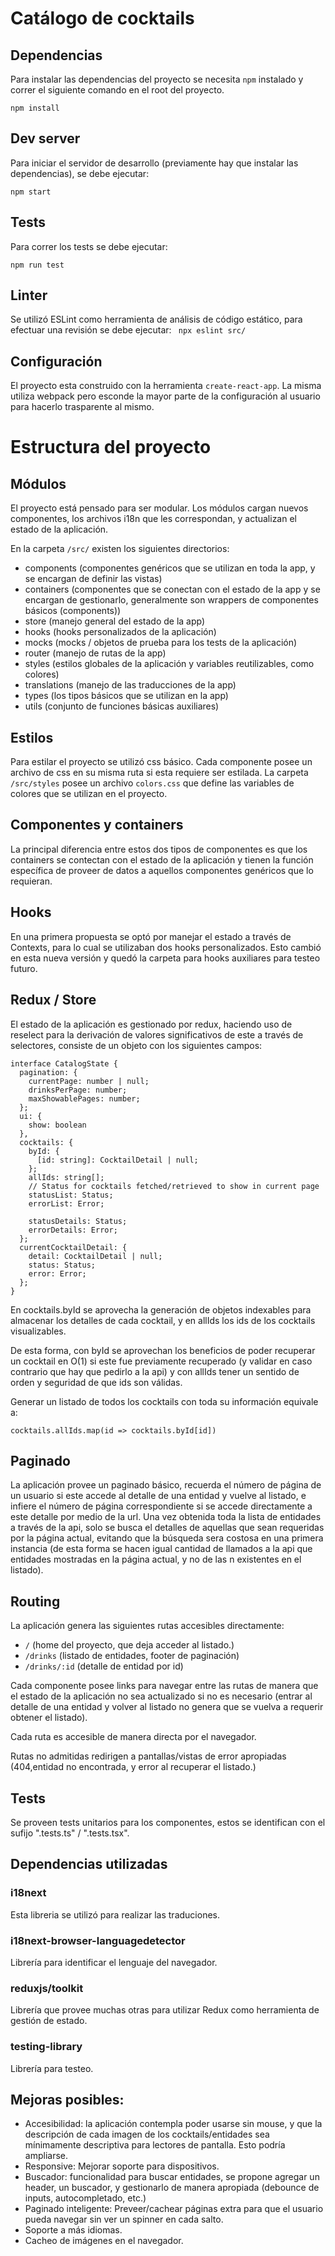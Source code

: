 # Catálogo de cocktails

## Dependencias
Para instalar las dependencias del proyecto se necesita `npm` instalado y correr el siguiente comando en el root del proyecto.

```
npm install
```

## Dev server
Para iniciar el servidor de desarrollo (previamente hay que instalar las dependencias), se debe ejecutar:

```
npm start
```

## Tests
Para correr los tests se debe ejecutar:

```
npm run test
```

## Linter

Se utilizó ESLint como herramienta de análisis de código estático, para efectuar una revisión se debe ejecutar:
``` npx eslint src/```

## Configuración
El proyecto esta construido con la herramienta `create-react-app`. La misma utiliza webpack pero esconde la mayor parte de la configuración al usuario para hacerlo trasparente al mismo.

# Estructura del proyecto

## Módulos
El proyecto está pensado para ser modular. Los módulos cargan nuevos componentes, los archivos i18n que les correspondan, y actualizan el estado de la aplicación.

En la carpeta `/src/` existen los siguientes directorios:

- components (componentes genéricos que se utilizan en toda la app, y se encargan de definir las vistas)
- containers (componentes que se conectan con el estado de la app y se encargan de gestionarlo, generalmente son wrappers de componentes básicos (components))
- store (manejo general del estado de la app)
- hooks (hooks personalizados de la aplicación)
- mocks (mocks / objetos de prueba para los tests de la aplicación)
- router (manejo de rutas de la app)
- styles (estilos globales de la aplicación y variables reutilizables, como colores)
- translations (manejo de las traducciones de la app)
- types (los tipos básicos que se utilizan en la app)
- utils (conjunto de funciones básicas auxiliares)

## Estilos
Para estilar el proyecto se utilizó css básico. Cada componente posee un archivo de css en su misma ruta si esta requiere ser estilada. La carpeta `/src/styles` posee un archivo ```colors.css``` que define las variables de colores que se utilizan en el proyecto.

## Componentes y containers
La principal diferencia entre estos dos tipos de componentes es que los containers se contectan con el estado de la aplicación y tienen la función específica de proveer de datos a aquellos componentes genéricos que lo requieran.

## Hooks
En una primera propuesta se optó por manejar el estado a través de Contexts, para lo cual se utilizaban dos hooks personalizados. Esto cambió en esta nueva versión y quedó la carpeta para hooks auxiliares para testeo futuro.

## Redux / Store
El estado de la aplicación es gestionado por redux, haciendo uso de reselect para la derivación de valores significativos de este a través de selectores, consiste de un objeto con los siguientes campos:

```
interface CatalogState {
  pagination: {
    currentPage: number | null;
    drinksPerPage: number;
    maxShowablePages: number;
  };
  ui: {
    show: boolean
  },
  cocktails: {
    byId: {
      [id: string]: CocktailDetail | null;
    };
    allIds: string[];
    // Status for cocktails fetched/retrieved to show in current page 
    statusList: Status;
    errorList: Error;
    
    statusDetails: Status;
    errorDetails: Error;
  };
  currentCocktailDetail: {
    detail: CocktailDetail | null;
    status: Status;
    error: Error;
  };
}
```
En cocktails.byId se aprovecha la generación de objetos indexables para almacenar los detalles de cada cocktail, y en allIds los ids de los cocktails visualizables.

De esta forma, con byId se aprovechan los beneficios de poder recuperar un cocktail en O(1) si este fue previamente recuperado (y validar en caso contrario que hay que pedirlo a la api) y con allIds tener un sentido de orden y seguridad de que ids son válidas.

Generar un listado de todos los cocktails con toda su información equivale a: 

```cocktails.allIds.map(id => cocktails.byId[id])```


## Paginado
La aplicación provee un paginado básico, recuerda el número de página de un usuario si este accede al detalle de una entidad y vuelve al listado, e infiere el número de página correspondiente si se accede directamente a este detalle por medio de la url. Una vez obtenida toda la lista de entidades a través de la api, solo se busca el detalles de aquellas que sean requeridas por la página actual, evitando que la búsqueda sera costosa en una primera instancia (de esta forma se hacen igual cantidad de llamados a la api que entidades mostradas en la página actual, y no de las n existentes en el listado).

## Routing
La aplicación genera las siguientes rutas accesibles directamente:
- `/` (home del proyecto, que deja acceder al listado.)
- `/drinks` (listado de entidades, footer de paginación)
- `/drinks/:id` (detalle de entidad por id)

Cada componente posee links para navegar entre las rutas de manera que el estado de la aplicación no sea actualizado si no es necesario (entrar al detalle de una entidad y volver al listado no genera que se vuelva a requerir obtener el listado).

Cada ruta es accesible de manera directa por el navegador.

Rutas no admitidas redirigen a pantallas/vistas de error apropiadas (404,entidad no encontrada, y error al recuperar el listado.)

## Tests
Se proveen tests unitarios para los componentes, estos se identifican con el sufijo ".tests.ts" / ".tests.tsx".

## Dependencias utilizadas
### i18next

Esta libreria se utilizó para realizar las traduciones.
### i18next-browser-languagedetector

Librería para identificar el lenguaje del navegador.
### reduxjs/toolkit

Librería que provee muchas otras para utilizar Redux como herramienta de gestión de estado.
### testing-library

Librería para testeo.

## Mejoras posibles:

- Accesibilidad: la aplicación contempla poder usarse sin mouse, y que la descripción de cada imagen de los cocktails/entidades sea mínimamente descriptiva para lectores de pantalla. Esto podría ampliarse.
- Responsive: Mejorar soporte para dispositivos.
- Buscador: funcionalidad para buscar entidades, se propone agregar un header, un buscador, y gestionarlo de manera apropiada (debounce de inputs, autocompletado, etc.)
- Paginado inteligente: Preveer/cachear páginas extra para que el usuario pueda navegar sin ver un spinner en cada salto.
- Soporte a más idiomas.
- Cacheo de imágenes en el navegador.
